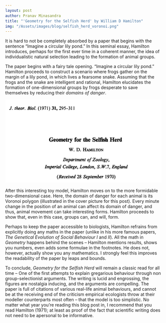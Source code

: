 ```yaml
---
layout: post
author: Pranav Minasandra
title: "'Geometry for the Selfish Herd' by William D Hamilton"
img: "/Assets/images/blog/selfish_herd_voronoi.png"
---
```


It is hard to not be completely absorbed by a paper that begins with the sentence “Imagine a circular lily pond.” 
In this seminal essay, Hamilton introduces, perhaps for the first ever time in a coherent manner, 
the idea of individualistic natural selection leading to the formation of animal groups.

The paper begins with a fairy tale opening. “Imagine a circular lily pond.” 
Hamilton proceeds to construct a scenario where frogs gather on the margin of a lily pond, in which lives a fearsome snake. 
Assuming that the frogs and the snake are intelligent and rational, Hamilton elucidates the formation of one-dimensional groups by 
frogs desperate to save themselves by reducing their _domains of danger_.

![Starting of the classic paper](/Assets/images/blog/selfish_herd_papertitle.png)

After this interesting toy model, Hamilton moves on to the more formidable two-dimensional case. 
Here, the domain of danger for each animal is its Voronoi polygon (illustrated in the cover picture for this post). 
Every minute change in the position of an animal can affect its domain of danger, and thus, animal movement can take interesting forms. 
Hamilton proceeds to show that, even in this case, groups can, and will, form.

Perhaps to keep the paper accessible to biologists, Hamilton refrains from explicitly doing any maths in the paper (unlike in his more famous papers, _The Genetical Evolution of Social Behaviour I_ and _II_). 
All the math in _Geometry_ happens behind the scenes – Hamilton mentions results, shows you numbers, even adds some formulae in the footnotes. 
He does not, however, actually show you any mathematics. I strongly feel this improves the readability of the paper by leaps and bounds.

To conclude, _Geometry for the Selfish Herd_ will remain a classic read for all time – One of the first attempts to explain gregarious behaviour through non group-selectionist arguments. 
The writing is lucid and engrossing, the figures are nostalgia inducing, and the arguments are compelling. 
The paper is full of citations of various real-life animal behaviours, and cannot be at the receiving end of the criticism empirical ecologists 
throw at their modeller counterparts most often – that the model is too simplistic. No matter what year you’re reading this blog post in, 
I recommend that you read Hamilton (1971); at least as proof of the fact that scientific writing does not need to be apersonal to be informative.
